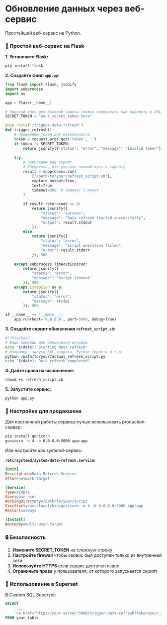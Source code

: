 # Обновление данных через веб-сервис
Простейший веб-сервис на Python.

### 🚀 Простой веб-сервис на Flask

**1. Установите Flask:**
```bash
pip install flask
```

**2. Создайте файл `app.py`:**
```python
from flask import Flask, jsonify
import subprocess
import os

app = Flask(__name__)

# Простой ключ для базовой защиты (можно передавать как параметр в URL)
SECRET_TOKEN = "your_secret_token_here"

@app.route('/trigger-data-refresh')
def trigger_refresh():
    # Проверяем токен для безопасности
    token = request.args.get('token', '')
    if token != SECRET_TOKEN:
        return jsonify({"status": "error", "message": "Invalid token"}), 401
    
    try:
        # Запускаем ваш скрипт
        # Убедитесь, что указали полный путь к скрипту
        result = subprocess.run(
            ["/path/to/your/refresh_script.sh"], 
            capture_output=True, 
            text=True, 
            timeout=300  # таймаут 5 минут
        )
        
        if result.returncode == 0:
            return jsonify({
                "status": "success", 
                "message": "Data refresh started successfully",
                "output": result.stdout
            })
        else:
            return jsonify({
                "status": "error", 
                "message": "Script execution failed",
                "error": result.stderr
            }), 500
            
    except subprocess.TimeoutExpired:
        return jsonify({
            "status": "error", 
            "message": "Script timeout"
        }), 500
    except Exception as e:
        return jsonify({
            "status": "error", 
            "message": str(e)
        }), 500

if __name__ == '__main__':
    app.run(host='0.0.0.0', port=5000, debug=True)
```

**3. Создайте скрипт обновления `refresh_script.sh`:**
```bash
#!/bin/bash
# Ваши команды для обновления витрины
echo "$(date): Starting data refresh"
# Например, запуск SQL-запроса, Python-скрипта и т.д.
python /path/to/your/actual_refresh_script.py
echo "$(date): Data refresh completed"
```

**4. Дайте права на выполнение:**
```bash
chmod +x refresh_script.sh
```

**5. Запустите сервис:**
```bash
python app.py
```

### 🔧 Настройка для продакшена

Для постоянной работы сервиса лучше использовать production-сервер:

```bash
pip install gunicorn
gunicorn -w 4 -b 0.0.0.0:5000 app:app
```

Или настройте как systemd-сервис:

**`/etc/systemd/system/data-refresh.service`:**
```ini
[Unit]
Description=Data Refresh Service
After=network.target

[Service]
Type=simple
User=your_user
WorkingDirectory=/path/to/your/script
ExecStart=/usr/local/bin/gunicorn -w 4 -b 0.0.0.0:5000 app:app
Restart=always

[Install]
WantedBy=multi-user.target
```

### 🔒 Безопасность

1. **Измените SECRET_TOKEN** на сложную строку
2. **Настройте firewall** чтобы сервис был доступен только из внутренней сети
3. **Используйте HTTPS** если сервис доступен извне
4. **Ограничьте права** у пользователя, от которого запускается скрипт

### 📱 Использование в Superset

В Custom SQL Superset:
```sql
SELECT 
    ...,
    '<a href="http://your-server:5000/trigger-data-refresh?token=your_secret_token_here" target="_blank" style="padding: 8px 15px; background: #20a0ff; color: white; text-decoration: none; border-radius: 4px;">🔄 Обновить данные</a>' AS refresh_button
FROM your_table
```
